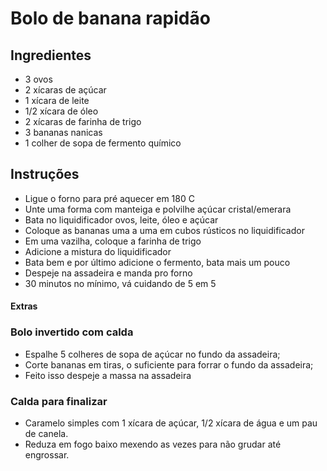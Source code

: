 # Bolo de banana rapidão

## Ingredientes

- 3 ovos
- 2 xícaras de açúcar
- 1 xícara de leite
- 1/2 xícara de óleo
- 2 xícaras de farinha de trigo
- 3 bananas nanicas
- 1 colher de sopa de fermento químico

## Instruções

- Ligue o forno para pré aquecer em 180 C
- Unte uma forma com manteiga e polvilhe açúcar cristal/emerara
- Bata no liquidificador ovos, leite, óleo e açúcar
- Coloque as bananas uma a uma em cubos rústicos no liquidificador
- Em uma vazilha, coloque a farinha de trigo
- Adicione a mistura do liquidificador
- Bata bem e por último adicione o fermento, bata mais um pouco
- Despeje na assadeira e manda pro forno
- 30 minutos no mínimo, vá cuidando de 5 em 5

#### Extras

### Bolo invertido com calda

- Espalhe 5 colheres de sopa de açúcar no fundo da assadeira;
- Corte bananas em tiras, o suficiente para forrar o fundo da assadeira;
- Feito isso despeje a massa na assadeira

### Calda para finalizar

- Caramelo simples com 1 xícara de açúcar, 1/2 xícara de água e um pau de canela.
- Reduza em fogo baixo mexendo as vezes para não grudar até engrossar.
